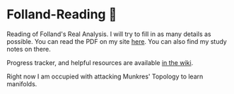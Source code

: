 # Folland-Reading :sloth:
Reading of Folland's Real Analysis. I will try to fill in as many details as possible.
You can read the PDF on my site [here](https://bighappysloth.github.io/Folland-Reading/home). You can also find my study notes on there.

Progress tracker, and helpful resources are available [in the wiki](https://github.com/bighappysloth/Folland-Reading/wiki).

Right now I am occupied with attacking Munkres' Topology to learn manifolds.


